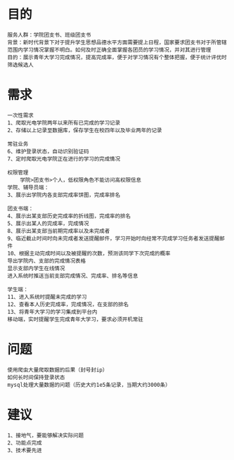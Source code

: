 # 目的
    服务人群：学院团支书、班级团支书
    背景：新时代背景下对于提升学生思想品德水平方面需要提上日程，国家要求团支书对于所管辖范围内学习情况掌握不明白。如何及时正确全面掌握各团员的学习情况，并对其进行管理
    目的：展示青年大学习完成情况，提高完成率，便于对学习情况有个整体把握，便于统计评优时筛选候选人
    

# 需求
    一次性需求
    1、爬取光电学院两年以来所有已完成的学习记录
    2、存储以上记录至数据库，保存学生在校四年以及毕业两年的记录
    
    常驻业务
    6、维护登录状态，自动识别验证码
    7、定时爬取光电学院正在进行的学习的完成情况

    权限管理
        学院>团支书>个人，低权限角色不能访问高权限信息
    学院、辅导员端：
    3、展示出学院内各支部完成率饼图，完成率排名

    团支书端：
    4、展示出某支部历史完成率的折线图，完成率的排名
    5、展示出某人的完成率，完成情况
    8、展示出某支部当前期完成率以及未完成者
    9、临近截止时间时向未完成者发送提醒邮件，学习开始时向经常不完成学习任务者发送提醒邮件
    10、根据主动完成时间以及被提醒的次数，预测该同学下次完成的概率
    导出学院内、支部的完成情况表格
    显示支部内学生在线情况
    进入系统时推送当前支部完成情况、完成率、排名等信息

    学生端：
    11、进入系统时提醒未完成的学习
    12、查看本人历史完成率，完成情况，在支部的排名
    13、将青年大学习的学习集成到平台内
    移动端，实时提醒学生完成青年大学习，要求必须开机常驻

# 问题
    使用爬虫大量爬取数据的后果（封号封ip）
    如何长时间保持登录状态
    mysql处理大量数据的问题（历史大约1e5条记录，当期大约3000条）

# 建议
    1、接地气，要能够解决实际问题
    2、功能点完成
    3、技术要先进
    